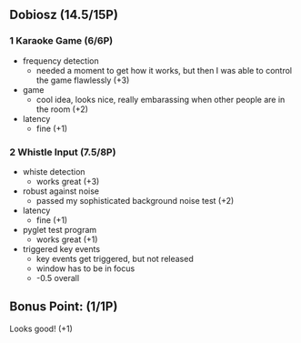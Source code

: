 ## Dobiosz (14.5/15P)

### 1 Karaoke Game (6/6P)

 * frequency detection
   * needed a moment to get how it works, but then I was able to control the game flawlessly (+3)
 * game
   * cool idea, looks nice, really embarassing when other people are in the room (+2)
 * latency
   * fine (+1)

### 2 Whistle Input (7.5/8P)

 * whiste detection
   * works great (+3)
 * robust against noise
   * passed my sophisticated background noise test (+2)
 * latency
   * fine (+1)
 * pyglet test program
   * works great (+1)
 * triggered key events
   * key events get triggered, but not released
   * window has to be in focus
   * -0.5 overall

## Bonus Point: (1/1P)

Looks good! (+1)
